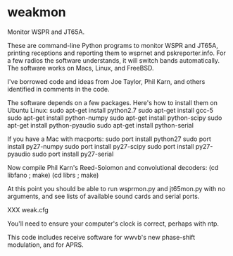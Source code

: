 # weakmon
Monitor WSPR and JT65A.

These are command-line Python programs to monitor WSPR and JT65A,
printing receptions and reporting them to wsprnet and
pskreporter.info. For a few radios the software understands, it will
switch bands automatically. The software works on Macs, Linux, and
FreeBSD.

I've borrowed code and ideas from Joe Taylor, Phil Karn, and others
identified in comments in the code.

The software depends on a few packages. Here's how to install them
on Ubuntu Linux:
  sudo apt-get install python2.7
  sudo apt-get install gcc-5
  sudo apt-get install python-numpy
  sudo apt-get install python-scipy
  sudo apt-get install python-pyaudio
  sudo apt-get install python-serial

If you have a Mac with macports:
  sudo port install python27
  sudo port install py27-numpy
  sudo port install py27-scipy
  sudo port install py27-pyaudio
  sudo port install py27-serial

Now compile Phil Karn's Reed-Solomon and convolutional decoders:
  (cd libfano ; make)
  (cd librs ; make)

At this point you should be able to run wsprmon.py and jt65mon.py with
no arguments, and see lists of available sound cards and serial ports.

XXX weak.cfg

You'll need to ensure your computer's clock is correct, perhaps with ntp.

This code includes receive software for wwvb's new phase-shift
modulation, and for APRS.
